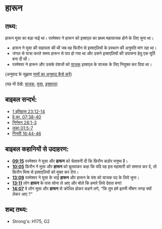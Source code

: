# हारून #

## तथ्य: ##

हारून मूसा का बड़ा भाई था। परमेश्वर ने हारून को इस्राएल का प्रथम महायाजक होने के लिए चुना था।

* हारून ने मूसा की सहायता की थी जब वह फिरौन से इस्राएलियों के प्रस्थान की अनुमति मांग रहा था।
* जंगल से यात्रा करते समय हारून से पाप हो गया था और उसने इस्राएलियों की उपासना हेतु एक मूर्ति बना दी थी।
* परमेश्वर ने हारून और उसके वंशजों को [याजक](../kt/priest.md) इस्राएल के याजक के लिए नियुक्त कर दिया था।

(अनुवाद के सुझाव [नामों का अनुवाद कैसे करें](rc://hi/ta/man/translate/translate-names))

(यह भी देखें: [याजक](../kt/priest.md), [मूसा](../names/moses.md), [इस्राएल](../kt/israel.md))

## बाइबल सन्दर्भ: ##

* [1 इतिहास 23:12-14](rc://hi/tn/help/1ch/23/12)
* [प्रे.का. 07:38-40](rc://hi/tn/help/act/07/38)
* [निर्गमन 28:1-3](rc://hi/tn/help/exo/28/01)
* [लूका 01:5-7](rc://hi/tn/help/luk/01/05)
* [गिनती 16:44-46](rc://hi/tn/help/num/16/44)

## बाइबल कहानियों से उदाहरण: ##

* __[09:15](rc://hi/tn/help/obs/09/15)__ परमेश्वर ने मूसा और __हारून__  को चेतावनी दी कि फ़िरौन कठोर मनुष्य है।
* __[10:05](rc://hi/tn/help/obs/10/05)__ फ़िरौन ने मूसा और __हारून__  को बुलवाकर कहा कि यदि वह इस महामारी को समाप्त कर दे, तो फ़िरौन मिस्र से इस्राएलियों को मुक्त कर देंगा।
* __[13:09](rc://hi/tn/help/obs/13/09)__ परमेश्वर ने मूसा के भाई __हारून__ और हारून के वंश को याजक पद के लिये चुना।
* __[13:11](rc://hi/tn/help/obs/13/11)__  लोग __हारून__ के पास सोना ले आए और बोले कि हमारे लिये देवता बना!
* __[14:07](rc://hi/tn/help/obs/14/07)__ वे लोग मूसा और __हारून__ से क्रोधित होकर कहने लगे, “कि तुम हमे इतनी भीषण जगह क्यों लेकर आए ?”

## शब्द तथ्य: ##

* Strong's: H175, G2
